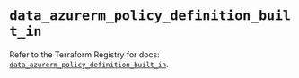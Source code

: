 # `data_azurerm_policy_definition_built_in`

Refer to the Terraform Registry for docs: [`data_azurerm_policy_definition_built_in`](https://registry.terraform.io/providers/hashicorp/azurerm/4.34.0/docs/data-sources/policy_definition_built_in).

